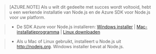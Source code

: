 > [AZURE.NOTE]
> Als u wilt dit gedeelte met succes wordt voltooid, hebt u een werkende installatie van Node.js en de Azure SDK voor Node.js voor uw platform.

>* De SDK Azure voor Node.js installeren: <a href="http://go.microsoft.com/fwlink/?LinkId=254279">Windows installer</a> | <a href="http://go.microsoft.com/fwlink/?LinkId=253471">Mac-installatieprogramma</a> | <a href="http://go.microsoft.com/fwlink/?LinkId=253472">Linux downloaden</a></li>

>* Als u Mac of Linux gebruikt, installeert u Node.js uit <a href="http://nodejs.org">http://nodejs.org</a>. Windows installer bevat al Node.js.


